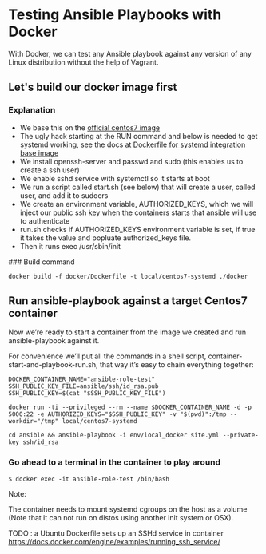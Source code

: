 
# Testing Ansible Playbooks with Docker

With Docker, we can test any Ansible playbook against any version of any Linux distribution without the help of Vagrant.

## Let's build our docker image first

### Explanation

* We base this on the [official centos7 image](https://github.com/docker-library/docs/tree/master/centos)
* The ugly hack starting at the RUN command and below is needed to get systemd working, see the docs at [Dockerfile for systemd integration base image](https://github.com/docker-library/docs/tree/master/centos#systemd-integration)
* We install openssh-server and passwd and sudo (this enables us to create a ssh user)
* We enable sshd service with systemctl so it starts at boot
* We run a script called start.sh (see below) that will create a user, called user, and add it to sudoers
* We create an environment variable, AUTHORIZED_KEYS, which we will inject our public ssh key when the containers starts that ansible will use to authenticate
* run.sh checks if AUTHORIZED_KEYS environment variable is set, if true it takes the value and popluate authorized_keys file.
* Then it runs exec /usr/sbin/init

### Build command

```
docker build -f docker/Dockerfile -t local/centos7-systemd ./docker
```

## Run ansible-playbook against a target Centos7 container

Now we’re ready to start a container from the image we created and run ansible-playbook against it.

For convenience we’ll put all the commands in a shell script, container-start-and-playbook-run.sh, that way it’s easy to chain everything together:

```
DOCKER_CONTAINER_NAME="ansible-role-test"
SSH_PUBLIC_KEY_FILE=ansible/ssh/id_rsa.pub
SSH_PUBLIC_KEY=$(cat "$SSH_PUBLIC_KEY_FILE")
```

```
docker run -ti --privileged --rm --name $DOCKER_CONTAINER_NAME -d -p 5000:22 -e AUTHORIZED_KEYS="$SSH_PUBLIC_KEY" -v "$(pwd)":/tmp --workdir="/tmp" local/centos7-systemd
```

```
cd ansible && ansible-playbook -i env/local_docker site.yml --private-key ssh/id_rsa
```

### Go ahead to a terminal in the container to play around

```
$ docker exec -it ansible-role-test /bin/bash
```

Note:

The container needs to mount systemd cgroups on the host as a volume (Note that it can not run on distos using another init system or OSX).


TODO : a Ubuntu Dockerfile sets up an SSHd service in container https://docs.docker.com/engine/examples/running_ssh_service/
